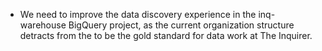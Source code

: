 - We need to improve the data discovery experience in the inq-warehouse BigQuery project, as the current organization structure detracts from the  to be the gold standard for data work at The Inquirer.